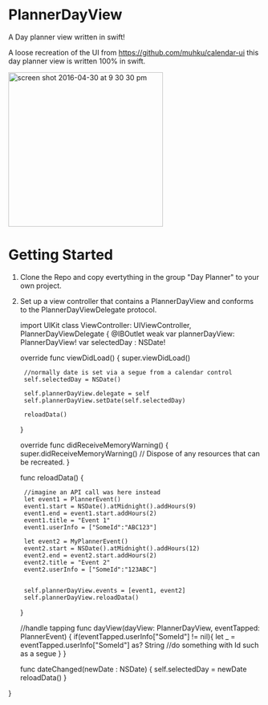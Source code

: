 # PlannerDayView
A Day planner view written in swift!

A loose recreation of the UI from https://github.com/muhku/calendar-ui this day planner view is written 100% in swift.

<img width="308" alt="screen shot 2016-04-30 at 9 30 30 pm" src="https://cloud.githubusercontent.com/assets/2164582/14940173/ca00e814-0f1e-11e6-9801-cbb181733c20.png">

# Getting Started


1) Clone the Repo and copy evertything in the group "Day Planner" to your own project.
2) Set up a view controller that contains a PlannerDayView and conforms to the PlannerDayViewDelegate protocol.

   import UIKit
   class ViewController: UIViewController, PlannerDayViewDelegate {
    @IBOutlet weak var plannerDayView: PlannerDayView!
    var selectedDay : NSDate!
    
    override func viewDidLoad() {
		super.viewDidLoad()
		
		//normally date is set via a segue from a calendar control
		self.selectedDay = NSDate()
		
		self.plannerDayView.delegate = self
		self.plannerDayView.setDate(self.selectedDay)
		
		reloadData()
	}

	override func didReceiveMemoryWarning() {
		super.didReceiveMemoryWarning()
		// Dispose of any resources that can be recreated.
	}

	func reloadData() {
		
		//imagine an API call was here instead
		let event1 = PlannerEvent()
		event1.start = NSDate().atMidnight().addHours(9)
		event1.end = event1.start.addHours(2)
		event1.title = "Event 1"
		event1.userInfo = ["SomeId":"ABC123"]
		
		let event2 = MyPlannerEvent()
		event2.start = NSDate().atMidnight().addHours(12)
		event2.end = event2.start.addHours(2)
		event2.title = "Event 2"
		event2.userInfo = ["SomeId":"123ABC"]
		

		self.plannerDayView.events = [event1, event2]
		self.plannerDayView.reloadData()
	}

	//handle tapping
	func dayView(dayView: PlannerDayView, eventTapped: PlannerEvent) {
		if(eventTapped.userInfo["SomeId"] != nil){
			let _ = eventTapped.userInfo["SomeId"] as? String
			//do something with Id such as a segue
		}
	}
	
	func dateChanged(newDate : NSDate) {
		self.selectedDay = newDate
		reloadData()
	}
	
	
  }

